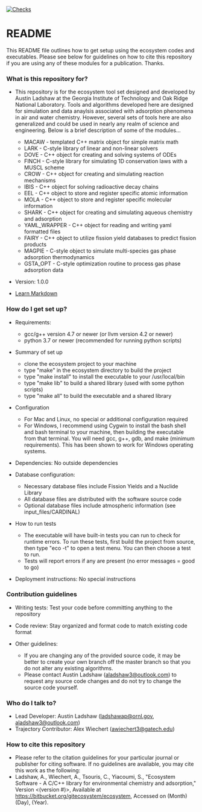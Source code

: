 [![Checks](https://github.com/aladshaw3/ecosystem/actions/workflows/build-ecosystem.yml/badge.svg)](https://github.com/aladshaw3/ecosystem/actions/workflows/build-ecosystem.yml)

# README #

This README file outlines how to get setup using the ecosystem codes and executables. Please see below for guidelines on how to cite this repository if you are using any of these modules for a publication. Thanks. 

### What is this repository for? ###

* This repository is for the ecosystem tool set designed and developed by Austin Ladshaw at the Georgia Institute of Technology and Oak Ridge National Laboratory. Tools and algorithms developed here are designed for simulation and data anaylsis associated with adsorption phenomena in air and water chemistry. However, several sets of tools here are also generalized and could be used in nearly any realm of science and engineering. Below is a brief description of some of the modules...

	+ MACAW - templated C++ matrix object for simple matrix math
	+ LARK - C-style library of linear and non-linear solvers
	+ DOVE - C++ object for creating and solving systems of ODEs
	+ FINCH - C-style library for simulating 1D conservation laws with a MUSCL scheme
	+ CROW - C++ object for creating and simulating reaction mechanisms 
	+ IBIS - C++ object for solving radioactive decay chains
	+ EEL - C++ object to store and register specific atomic information
	+ MOLA - C++ object to store and register specific molecular information
	+ SHARK - C++ object for creating and simulating aqueous chemistry and adsorption
	+ YAML_WRAPPER - C++ object for reading and writing yaml formatted files 
	+ FAIRY - C++ object to utilize fission yield databases to predict fission products
	+ MAGPIE - C-style object to simulate multi-species gas phase adsorption thermodynamics
	+ GSTA_OPT - C-style optimization routine to process gas phase adsorption data 

* Version: 1.0.0

* [Learn Markdown](https://bitbucket.org/tutorials/markdowndemo)

### How do I get set up? ###

* Requirements: 
	+ gcc/g++ version 4.7 or newer (or llvm version 4.2 or newer)
	+ python 3.7 or newer (recommended for running python scripts)

* Summary of set up

	+ clone the ecosystem project to your machine
	+ type "make" in the ecosystem directory to build the project
	+ type "make install" to install the executable to your /usr/local/bin
	+ type "make lib" to build a shared library (used with some python scripts)
	+ type "make all" to build the executable and a shared library

* Configuration

	+ For Mac and Linux, no special or additional configuration required
	+ For Windows, I recommend using Cygwin to install the bash shell and bash terminal to your machine, then building the executable from that terminal. You will need gcc, g++, gdb, and make (minimum requirements). This has been shown to work for Windows operating systems. 

* Dependencies: No outside dependencies

* Database configuration: 
	+ Necessary database files include Fission Yields and a Nuclide Library
	+ All database files are distributed with the software source code
	+ Optional database files include atmospheric information (see input_files/CARDINAL)

* How to run tests

	+ The executable will have built-in tests you can run to check for runtime errors. To run these tests, first build the project from source, then type "eco -t" to open a test menu. You can then choose a test to run.
	+ Tests will report errors if any are present (no error messages = good to go)

* Deployment instructions: No special instructions

### Contribution guidelines ###

* Writing tests: Test your code before committing anything to the repository

* Code review: Stay organized and format code to match existing code format

* Other guidelines: 

	+ If you are changing any of the provided source code, it may be better to create your own branch off the master branch so that you do not alter any existing algorithms. 
	+ Please contact Austin Ladshaw (aladshaw3@outlook.com) to request any source code changes and do not try to change the source code yourself. 

### Who do I talk to? ###

* Lead Developer: Austin Ladshaw (ladshawap@ornl.gov, aladshaw3@outlook.com)
* Trajectory Contributor: Alex Wiechert (awiechert3@gatech.edu)

### How to cite this repository ###

* Please refer to the citation guidelines for your particular journal or publisher for citing software. If no guidelines are available, you may cite this work as the following:
* Ladshaw, A., Wiechert, A., Tsouris, C., Yiacoumi, S., "Ecosystem Software - A C/C++ library for environmental chemistry and adsorption," Version <(version #)>, Available at https://bitbucket.org/gitecosystem/ecosystem, Accessed on (Month) (Day), (Year). 
